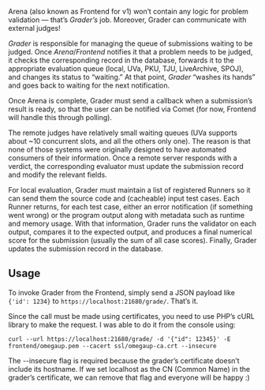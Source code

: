 Arena (also known as Frontend for v1) won’t contain any logic for problem validation — that’s _Grader’s_ job. Moreover, Grader can communicate with external judges!

_Grader_ is responsible for managing the queue of submissions waiting to be judged. Once _Arena_/_Frontend_ notifies it that a problem needs to be judged, it checks the corresponding record in the database, forwards it to the appropriate evaluation queue (local, UVa, PKU, TJU, LiveArchive, SPOJ), and changes its status to “waiting.” At that point, _Grader_ “washes its hands” and goes back to waiting for the next notification.

Once Arena is complete, Grader must send a callback when a submission’s result is ready, so that the user can be notified via Comet (for now, Frontend will handle this through polling).

The remote judges have relatively small waiting queues (UVa supports about ~10 concurrent slots, and all the others only one). The reason is that none of those systems were originally designed to have automated consumers of their information. Once a remote server responds with a verdict, the corresponding evaluator must update the submission record and modify the relevant fields.

For local evaluation, Grader must maintain a list of registered Runners so it can send them the source code and (cacheable) input test cases. Each Runner returns, for each test case, either an error notification (if something went wrong) or the program output along with metadata such as runtime and memory usage. With that information, Grader runs the validator on each output, compares it to the expected output, and produces a final numerical score for the submission (usually the sum of all case scores). Finally, Grader updates the submission record in the database.

## Usage

To invoke Grader from the Frontend, simply send a JSON payload like `{'id': 1234}` to `https://localhost:21680/grade/`. That’s it.

Since the call must be made using certificates, you need to use PHP’s cURL library to make the request. I was able to do it from the console using:

`curl --url https://localhost:21680/grade/ -d '{"id": 12345}' -E frontend/omegaup.pem --cacert ssl/omegaup-ca.crt --insecure`

The --insecure flag is required because the grader’s certificate doesn’t include its hostname. If we set localhost as the CN (Common Name) in the grader’s certificate, we can remove that flag and everyone will be happy :)